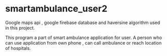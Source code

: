 # smartambulance_user2

Google maps api , google firebase database and haversine algorithm  used in this project.

This program a part of smart ambulance application for user. A person who can use application from own phone , can call ambulance or reach location of hospitals.
